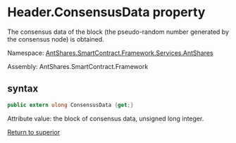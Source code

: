 # Header.ConsensusData property

The consensus data of the block (the pseudo-random number generated by the consensus node) is obtained.

Namespace: [AntShares.SmartContract.Framework.Services.AntShares](../../AntShares.md)

Assembly: AntShares.SmartContract.Framework

## syntax

```c#
public extern ulong ConsensusData {get;}
```

Attribute value: the block of consensus data, unsigned long integer.



[Return to superior](../header.md)
